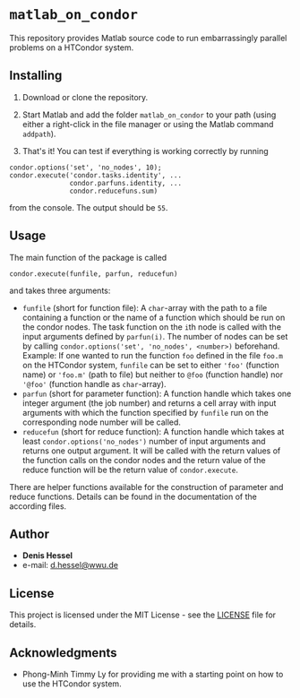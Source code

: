 # `matlab_on_condor`

This repository provides Matlab source code to run embarrassingly parallel problems on a HTCondor system.

## Installing

1. Download or clone the repository. 

2. Start Matlab and add the folder `matlab_on_condor` to your path (using either a right-click in the file manager or using the Matlab command `addpath`).

3. That's it! You can test if everything is working correctly by running

```
condor.options('set', 'no_nodes', 10);  
condor.execute('condor.tasks.identity', ...  
               condor.parfuns.identity, ...  
               condor.reducefuns.sum)
```
from the console. The output should be `55`.

## Usage
The main function of the package is called

```
condor.execute(funfile, parfun, reducefun)
```
and takes three arguments:  

* ```funfile``` (short for function file): A ```char```-array with the path to a file containing a function or the name of a function which should be run on the condor nodes. The task function on the ```i```th node is called with the input arguments defined by ```parfun(i)```. The number of nodes can be set by calling ```condor.options('set', 'no_nodes', <number>)``` beforehand. Example: If one wanted to run the function ```foo``` defined in the file ```foo.m``` on the HTCondor system, ```funfile``` can be set to either ```'foo'``` (function name) or ```'foo.m'``` (path to file) but neither to ```@foo``` (function handle) nor ```'@foo'``` (function handle as ```char```-array).  
* ```parfun``` (short for parameter function): A function handle which takes one integer argument (the job number) and returns a cell array with input arguments with which the function specified by ```funfile``` run on the corresponding node number will be called.  
* ```reducefun``` (short for reduce function): A function handle which takes at least ```condor.options('no_nodes')``` number of input arguments and returns one output argument. It will be called with the return values of the function calls on the condor nodes and the return value of the reduce function will be the return value of ```condor.execute```.  


There are helper functions available for the construction of parameter and reduce functions. Details can be found in the documentation of the according files.

## Author

* **Denis Hessel**
* e-mail: d.hessel@wwu.de


## License

This project is licensed under the MIT License - see the [LICENSE](LICENSE) file for details.

## Acknowledgments

* Phong-Minh Timmy Ly for providing me with a starting point on how to use the HTCondor system.

